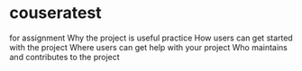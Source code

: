 # couseratest
for assignment
Why the project is useful practice
How users can get started with the project
Where users can get help with your project
Who maintains and contributes to the project
